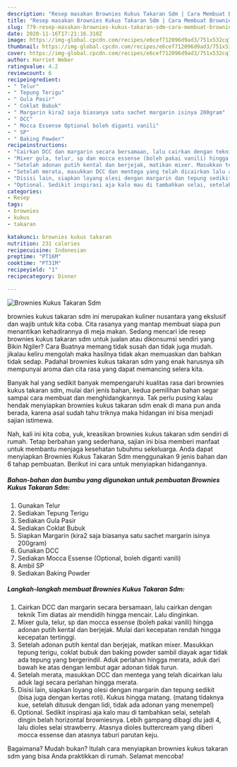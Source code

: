 ```yaml
---
description: "Resep masakan Brownies Kukus Takaran Sdm | Cara Membuat Brownies Kukus Takaran Sdm Yang Menggugah Selera"
title: "Resep masakan Brownies Kukus Takaran Sdm | Cara Membuat Brownies Kukus Takaran Sdm Yang Menggugah Selera"
slug: 779-resep-masakan-brownies-kukus-takaran-sdm-cara-membuat-brownies-kukus-takaran-sdm-yang-menggugah-selera
date: 2020-11-16T17:21:16.310Z
image: https://img-global.cpcdn.com/recipes/e6cef712096d9ad3/751x532cq70/brownies-kukus-takaran-sdm-foto-resep-utama.jpg
thumbnail: https://img-global.cpcdn.com/recipes/e6cef712096d9ad3/751x532cq70/brownies-kukus-takaran-sdm-foto-resep-utama.jpg
cover: https://img-global.cpcdn.com/recipes/e6cef712096d9ad3/751x532cq70/brownies-kukus-takaran-sdm-foto-resep-utama.jpg
author: Harriet Weber
ratingvalue: 4.2
reviewcount: 6
recipeingredient:
- " Telur"
- " Tepung Terigu"
- " Gula Pasir"
- " Coklat Bubuk"
- " Margarin kira2 saja biasanya satu sachet margarin isinya 200gram"
- " DCC"
- " Mocca Essense Optional boleh diganti vanili"
- " SP"
- " Baking Powder"
recipeinstructions:
- "Cairkan DCC dan margarin secara bersamaan, lalu cairkan dengan teknik Tim diatas air mendidih hingga mencair. Lalu dinginkan."
- "Mixer gula, telur, sp dan mocca essense (boleh pakai vanili) hingga adonan putih kental dan berjejak. Mulai dari kecepatan rendah hingga kecepatan tertinggi."
- "Setelah adonan putih kental dan berjejak, matikan mixer. Masukkan tepung terigu, coklat bubuk dan baking powder sambil diayak agar tidak ada tepung yang bergerindil. Aduk perlahan hingga merata, aduk dari bawah ke atas dengan lembut agar adonan tidak turun."
- "Setelah merata, masukkan DCC dan mentega yang telah dicairkan lalu aduk lagi secara perlahan hingga merata."
- "Disisi lain, siapkan loyang olesi dengan margarin dan tepung sedikit (bisa juga dengan kertas roti). Kukus hingga matang. (matang tidaknya kue, setelah ditusuk dengan lidi, tidak ada adonan yang menempel)"
- "Optional. Sedikit inspirasi aja kalo mau di tambahkan selai, setelah dingin belah horizontal browniesnya. Lebih gampang dibagi dlu jadi 4, lalu dioles selai strawberry. Atasnya dioles buttercream yang diberi mocca essense dan atasnya taburi parutan keju."
categories:
- Resep
tags:
- brownies
- kukus
- takaran

katakunci: brownies kukus takaran 
nutrition: 231 calories
recipecuisine: Indonesian
preptime: "PT16M"
cooktime: "PT31M"
recipeyield: "1"
recipecategory: Dinner

---
```



![Brownies Kukus Takaran Sdm](https://img-global.cpcdn.com/recipes/e6cef712096d9ad3/751x532cq70/brownies-kukus-takaran-sdm-foto-resep-utama.jpg)


brownies kukus takaran sdm ini merupakan kuliner nusantara yang ekslusif dan wajib untuk kita coba. Cita rasanya yang mantap membuat siapa pun menantikan kehadirannya di meja makan.
Sedang mencari ide resep brownies kukus takaran sdm untuk jualan atau dikonsumsi sendiri yang Bikin Ngiler? Cara Buatnya memang tidak susah dan tidak juga mudah. jikalau keliru mengolah maka hasilnya tidak akan memuaskan dan bahkan tidak sedap. Padahal brownies kukus takaran sdm yang enak harusnya sih mempunyai aroma dan cita rasa yang dapat memancing selera kita.



Banyak hal yang sedikit banyak mempengaruhi kualitas rasa dari brownies kukus takaran sdm, mulai dari jenis bahan, kedua pemilihan bahan segar sampai cara membuat dan menghidangkannya. Tak perlu pusing kalau hendak menyiapkan brownies kukus takaran sdm enak di mana pun anda berada, karena asal sudah tahu triknya maka hidangan ini bisa menjadi sajian istimewa.


Nah, kali ini kita coba, yuk, kreasikan brownies kukus takaran sdm sendiri di rumah. Tetap berbahan yang sederhana, sajian ini bisa memberi manfaat untuk membantu menjaga kesehatan tubuhmu sekeluarga. Anda dapat menyiapkan Brownies Kukus Takaran Sdm menggunakan 9 jenis bahan dan 6 tahap pembuatan. Berikut ini cara untuk menyiapkan hidangannya.

<!--inarticleads1-->

##### Bahan-bahan dan bumbu yang digunakan untuk pembuatan Brownies Kukus Takaran Sdm:

1. Gunakan  Telur
1. Sediakan  Tepung Terigu
1. Sediakan  Gula Pasir
1. Sediakan  Coklat Bubuk
1. Siapkan  Margarin (kira2 saja biasanya satu sachet margarin isinya 200gram)
1. Gunakan  DCC
1. Sediakan  Mocca Essense (Optional, boleh diganti vanili)
1. Ambil  SP
1. Sediakan  Baking Powder




<!--inarticleads2-->

##### Langkah-langkah membuat Brownies Kukus Takaran Sdm:

1. Cairkan DCC dan margarin secara bersamaan, lalu cairkan dengan teknik Tim diatas air mendidih hingga mencair. Lalu dinginkan.
1. Mixer gula, telur, sp dan mocca essense (boleh pakai vanili) hingga adonan putih kental dan berjejak. Mulai dari kecepatan rendah hingga kecepatan tertinggi.
1. Setelah adonan putih kental dan berjejak, matikan mixer. Masukkan tepung terigu, coklat bubuk dan baking powder sambil diayak agar tidak ada tepung yang bergerindil. Aduk perlahan hingga merata, aduk dari bawah ke atas dengan lembut agar adonan tidak turun.
1. Setelah merata, masukkan DCC dan mentega yang telah dicairkan lalu aduk lagi secara perlahan hingga merata.
1. Disisi lain, siapkan loyang olesi dengan margarin dan tepung sedikit (bisa juga dengan kertas roti). Kukus hingga matang. (matang tidaknya kue, setelah ditusuk dengan lidi, tidak ada adonan yang menempel)
1. Optional. Sedikit inspirasi aja kalo mau di tambahkan selai, setelah dingin belah horizontal browniesnya. Lebih gampang dibagi dlu jadi 4, lalu dioles selai strawberry. Atasnya dioles buttercream yang diberi mocca essense dan atasnya taburi parutan keju.




Bagaimana? Mudah bukan? Itulah cara menyiapkan brownies kukus takaran sdm yang bisa Anda praktikkan di rumah. Selamat mencoba!
